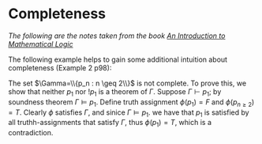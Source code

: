 # Completeness

_The following are the notes taken from the book [An Introduction to Mathematical Logic](https://www.amazon.com/Introduction-Mathematical-Logic-Dover-Mathematics/dp/0486497852)_

The following example helps to gain some additional intuition about completeness (Example 2 p98):

The set $\Gamma=\\{p_n : n \geq 2\\}$ is not complete. To prove this, we show that neither $p_1$ nor $!p_1$ is a theorem of $\Gamma$. Suppose $\Gamma \vdash p_1$; by soundness theorem $\Gamma \vDash p_1$. Define truth assignment $\phi(p_1) = F$ and $\phi(p_{n \geq 2}) = T$. Clearly $\phi$ satisfies $\Gamma$, and sinice $\Gamma \vDash p_1$. we have that $p_1$ is satisfied by all truthh-assignments that satisfy $\Gamma$, thus $\phi(p_1)=T$, which is a contradiction.

